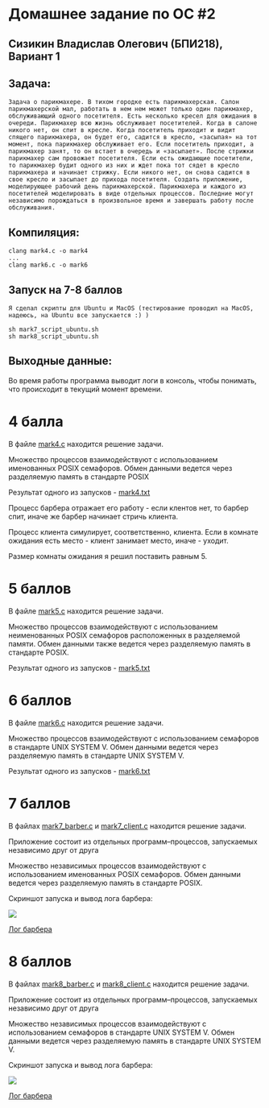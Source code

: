 # Домашнее задание по ОС #2
## Сизикин Владислав Олегович (БПИ218), Вариант 1

## Задача:
    Задача о парикмахере. В тихом городке есть парикмахерская. Салон парикмахерской мал, работать в нем нем может только один парикмахер, обслуживающий одного посетителя. Есть несколько кресел для ожидания в очереди. Парикмахер всю жизнь обслуживает посетителей. Когда в салоне никого нет, он спит в кресле. Когда посетитель приходит и видит спящего парикмахера, он будет его, садится в кресло, «засыпая» на тот момент, пока парикмахер обслуживает его. Если посетитель приходит, а парикмахер занят, то он встает в очередь и «засыпает». После стрижки парикмахер сам провожает посетителя. Если есть ожидающие посетители, то парикмахер будит одного из них и ждет пока тот сядет в кресло парикмахера и начинает стрижку. Если никого нет, он снова садится в свое кресло и засыпает до прихода посетителя. Создать приложение, моделирующее рабочий день парикмахерской. Парикмахера и каждого из посетителей моделировать в виде отдельных процессов. Последние могут независимо порождаться в произвольное время и завершать работу после обслуживания.
    
## Компиляция:
    clang mark4.c -o mark4
    ...
    clang mark6.c -o mark6
    
## Запуск на 7-8 баллов
    Я сделал скрипты для Ubuntu и MacOS (тестирование проводил на MacOS, надеюсь, на Ubuntu все запускается :) )

    sh mark7_script_ubuntu.sh
    sh mark8_script_ubuntu.sh

## Выходные данные: 

Во время работы программа выводит логи в консоль, чтобы понимать, что происходит в текущий момент времени.

# 4 балла
В файле [mark4.c](code/mark4.c) находится решение задачи.

Множество процессов взаимодействуют с использованием именованных POSIX семафоров. Обмен данными ведется через разделяемую память в стандарте POSIX

Результат одного из запусков - [mark4.txt](logs/mark4.txt)

Процесс барбера отражает его работу - если клентов нет, то барбер спит, иначе же барбер начинает стричь клиента.

Процесс клиента симулирует, соответственно, клиента. Если в комнате ожидания есть место - клиент занимает место, иначе - уходит.

Размер комнаты ожидания я решил поставить равным 5.

# 5 баллов
В файле [mark5.c](code/mark5.c) находится решение задачи.

Множество процессов взаимодействуют с использованием неименованных POSIX семафоров расположенных в разделяемой памяти. Обмен данными также ведется через разделяемую память в стандарте POSIX.

Результат одного из запусков - [mark5.txt](logs/mark5.txt)

# 6 баллов
В файле [mark6.c](code/mark6.c) находится решение задачи.

Множество процессов взаимодействуют с использованием семафоров в стандарте UNIX SYSTEM V. Обмен данными ведется через разделяемую память в стандарте UNIX SYSTEM V.

Результат одного из запусков - [mark6.txt](logs/mark6.txt)

# 7 баллов
В файлах [mark7_barber.c](code/mark7_barber.c) и [mark7_client.c](code/mark7_client.c) находится решение задачи.

Приложение состоит из отдельных программ–процессов, запускаемых независимо друг от друга

Множество независимых процессов взаимодействуют с использованием именованных POSIX семафоров. Обмен данными ведется через разделяемую память в стандарте POSIX.

Скриншот запуска и вывод лога барбера:

![](img/mark7_run.png)

[Лог барбера](logs/mark7_barber.txt)

# 8 баллов
В файлах [mark8_barber.c](code/mark8_barber.c) и [mark8_client.c](code/mark8_client.c) находится решение задачи.

Приложение состоит из отдельных программ–процессов, запускаемых независимо друг от друга

Множество независимых процессов взаимодействуют с использованием семафоров в стандарте UNIX SYSTEM V. Обмен данными ведется через разделяемую память в стандарте UNIX SYSTEM V.

Скриншот запуска и вывод лога барбера:

![](img/mark8_run.png)

[Лог барбера](logs/mark8_barber.txt)
